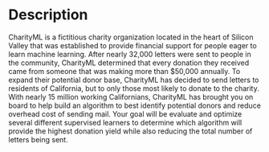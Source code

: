 # Description
CharityML is a fictitious charity organization located in the heart of Silicon Valley that was established 
to provide financial support for people eager to learn machine learning. After nearly 32,000 letters were sent
to people in the community, CharityML determined that every donation they received came from someone that was making 
more than $50,000 annually. To expand their potential donor base, CharityML has decided to send letters to residents
of California, but to only those most likely to donate to the charity. With nearly 15 million working Californians, 
CharityML has brought you on board to help build an algorithm to best identify potential donors and reduce overhead 
cost of sending mail. Your goal will be evaluate and optimize several different supervised learners to determine 
which algorithm will provide the highest donation yield while also reducing the total number of letters being sent.

